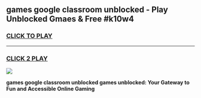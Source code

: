 
## games google classroom unblocked - Play Unblocked Gmaes & Free #k10w4
<h3>
<a href="https://news.freeplayer.one?title=games_google_classroom_unblocked&ref=26F">CLICK TO PLAY</a></h3>
<hr>

<h3>
<a href="https://news.freeplayer.one?title=games_google_classroom_unblocked&ref=26F">CLICK 2 PLAY</a>
  
</h3>

<a href="https://news.freeplayer.one?title=games_google_classroom_unblocked&ref=26F/"><img src="https://clearcache.store/games.png"></a>


**games google classroom unblocked games unblocked: Your Gateway to Fun and Accessible Online Gaming**
